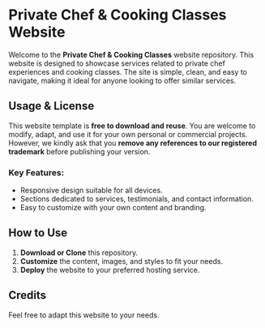 # Private Chef & Cooking Classes Website

Welcome to the **Private Chef & Cooking Classes** website repository. This website is designed to showcase services related to private chef experiences and cooking classes. The site is simple, clean, and easy to navigate, making it ideal for anyone looking to offer similar services.

## Usage & License

This website template is **free to download and reuse**. You are welcome to modify, adapt, and use it for your own personal or commercial projects. However, we kindly ask that you **remove any references to our registered trademark** before publishing your version.

### Key Features:
- Responsive design suitable for all devices.
- Sections dedicated to services, testimonials, and contact information.
- Easy to customize with your own content and branding.

## How to Use
1. **Download or Clone** this repository.
2. **Customize** the content, images, and styles to fit your needs.
3. **Deploy** the website to your preferred hosting service.

## Credits
Feel free to adapt this website to your needs.
